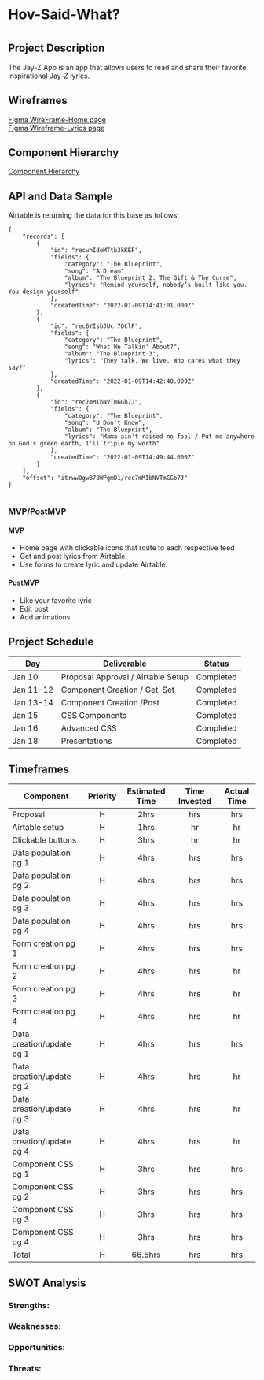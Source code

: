 # Hov-Said-What?
# 



## Project Description
The Jay-Z App is an app that allows users to read and share their favorite inspirational Jay-Z lyrics. 

## Wireframes
[Figma WireFrame-Home page](https://www.figma.com/file/HSu0xenosMnsYxAKQeAB3V/JAY-Z-APP?node-id=1%3A2)
<br/>
[Figma Wireframe-Lyrics page](https://www.figma.com/file/HSu0xenosMnsYxAKQeAB3V/JAY-Z-APP?node-id=78%3A16)



## Component Hierarchy
[Component Hierarchy](https://www.figma.com/file/HSu0xenosMnsYxAKQeAB3V/JAY-Z-APP?node-id=91%3A2)



## API and Data Sample



Airtable is returning the data for this base as follows:

```
{
    "records": [
        {
            "id": "recwhIdeMTtb3kKEF",
            "fields": {
                "category": "The Blueprint",
                "song": "A Dream",
                "album": "The Blueprint 2: The Gift & The Curse",
                "lyrics": "Remind yourself, nobody’s built like you. You design yourself"
            },
            "createdTime": "2022-01-09T14:41:01.000Z"
        },
        {
            "id": "rec6YIsbJUcr7OClF",
            "fields": {
                "category": "The Blueprint",
                "song": "What We Talkin' About?",
                "album": "The Blueprint 3",
                "lyrics": "They talk. We live. Who cares what they say?"
            },
            "createdTime": "2022-01-09T14:42:40.000Z"
        },
        {
            "id": "rec7mMIbNVTmGGb7J",
            "fields": {
                "category": "The Blueprint",
                "song": "U Don't Know",
                "album": "The Blueprint",
                "lyrics": "Mama ain't raised no fool / Put me anywhere on God's green earth, I'll triple my worth"
            },
            "createdTime": "2022-01-09T14:49:44.000Z"
        }
    ],
    "offset": "itrwwOgw87BWPgmD1/rec7mMIbNVTmGGb7J"
}


```

### MVP/PostMVP

#### MVP

- Home page with clickable icons that route to each respective feed
- Get and post lyrics from Airtable.
- Use forms to create lyric and update Airtable.
 

#### PostMVP

- Like your favorite lyric
- Edit post
- Add animations

## Project Schedule

| Day      | Deliverable                                | Status   |
| -------- | ------------------------------------------ | -------- |
| Jan 10   | Proposal Approval / Airtable Setup         |Completed |
| Jan 11-12| Component Creation / Get, Set              |Completed |
| Jan 13-14| Component Creation /Post                   |Completed |
| Jan 15   | CSS Components                             |Completed |
| Jan 16   | Advanced CSS                               |Completed |
| Jan 18   | Presentations                              |Completed |

## Timeframes

| Component                 | Priority | Estimated Time | Time Invested | Actual Time |
| ------------------------- | :------: | :------------: | :-----------: | :---------: |
| Proposal                  |    H     |      2hrs      |      hrs      |     hrs     |
| Airtable setup            |    H     |      1hrs      |       hr      |      hr     |
| Clickable buttons         |    H     |      3hrs      |       hr      |      hr     |
| Data population pg 1      |    H     |      4hrs      |      hrs      |     hrs     |
| Data population pg 2      |    H     |      4hrs      |      hrs      |     hrs     |
| Data population pg 3      |    H     |      4hrs      |      hrs      |     hrs     |
| Data population pg 4      |    H     |      4hrs      |      hrs      |     hrs     |
| Form creation pg 1        |    H     |      4hrs      |      hrs      |     hrs     |
| Form creation pg 2        |    H     |      4hrs      |      hrs      |      hr     |
| Form creation pg 3        |    H     |      4hrs      |      hrs      |      hr     |
| Form creation pg 4        |    H     |      4hrs      |      hrs      |      hr     |
| Data creation/update pg 1 |    H     |      4hrs      |      hrs      |     hrs     |
| Data creation/update pg 2 |    H     |      4hrs      |      hrs      |      hr     |
| Data creation/update pg 3 |    H     |      4hrs      |      hrs      |      hr     |
| Data creation/update pg 4 |    H     |      4hrs      |      hrs      |      hr     |
| Component CSS pg 1        |    H     |      3hrs      |      hrs      |     hrs     |
| Component CSS pg 2        |    H     |      3hrs      |      hrs      |     hrs     |
| Component CSS pg 3        |    H     |      3hrs      |      hrs      |     hrs     |
| Component CSS pg 4        |    H     |      3hrs      |      hrs      |     hrs     |
| Total                     |    H     |    66.5hrs     |       hrs     |      hrs    |

## SWOT Analysis

### Strengths:



### Weaknesses:


### Opportunities:



### Threats:

